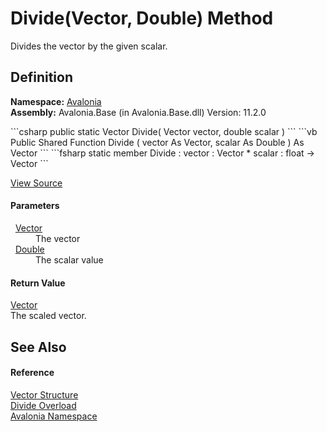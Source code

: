 # Divide(Vector, Double) Method


Divides the vector by the given scalar.



## Definition
**Namespace:** <a href="N_Avalonia">Avalonia</a>  
**Assembly:** Avalonia.Base (in Avalonia.Base.dll) Version: 11.2.0

<Tabs groupId="api-code-preview">
<TabItem value="csharp" label="C#">
```csharp
public static Vector Divide(
	Vector vector,
	double scalar
)
```
</TabItem>
<TabItem value="vb" label="VB">
```vb
Public Shared Function Divide ( 
	vector As Vector,
	scalar As Double
) As Vector
```
</TabItem>
<TabItem value="fsharp" label="F#">
```fsharp
static member Divide : 
        vector : Vector * 
        scalar : float -> Vector 
```
</TabItem>
</Tabs>



<a href="https://github.com/AvaloniaUI/Avalonia/tree/master/src/Avalonia.Base/Vector.cs#L277" title="View the source code">View Source</a>



#### Parameters
<dl><dt>  <a href="T_Avalonia_Vector">Vector</a></dt><dd>The vector</dd><dt>  <a href="https://learn.microsoft.com/dotnet/api/system.double" target="_blank" rel="noopener noreferrer">Double</a></dt><dd>The scalar value</dd></dl>

#### Return Value
<a href="T_Avalonia_Vector">Vector</a>  
The scaled vector.

## See Also


#### Reference
<a href="T_Avalonia_Vector">Vector Structure</a>  
<a href="Overload_Avalonia_Vector_Divide">Divide Overload</a>  
<a href="N_Avalonia">Avalonia Namespace</a>  

